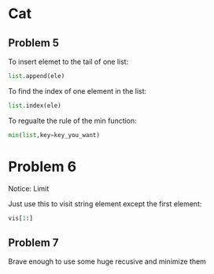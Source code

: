 # Cat



## Problem 5

To insert elemet to the tail of one list:

```python
list.append(ele)
```

To find the index of one element in the list:

```python
list.index(ele)
```

To regualte the rule of the min function:

```python
min(list,key=key_you_want)
```



# Problem 6

Notice: Limit



Just use this to visit string element except the first element:

```python
vis[1:]
```



## Problem 7



Brave enough to use some huge recusive and minimize them 


